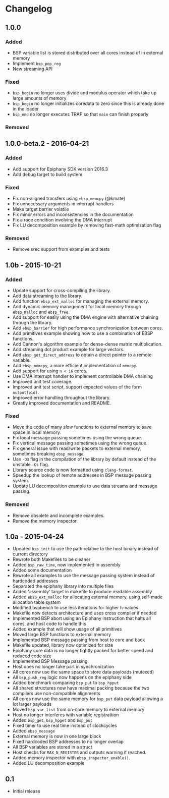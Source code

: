 # Changelog

## 1.0.0

### Added
- BSP variable list is stored distributed over all cores instead of in external memory
- Implement `bsp_pop_reg`
- New streaming API

### Fixed
- `bsp_begin` no longer uses divide and modulus operator which take up large amounts of memory
- `bsp_begin` no longer initializes coredata to zero since this is already done in the loader
- `bsp_end` no longer executes TRAP so that `main` can finish properly

### Removed


## 1.0.0-beta.2 - 2016-04-21

### Added
- Add support for Epiphany SDK version 2016.3
- Add debug target to build system

### Fixed
- Fix non-aligned transfers using `ebsp_memcpy` (@kmate)
- Fix unnecessary arguments in interrupt handlers
- Make target barrier volatile
- Fix minor errors and inconsistencies in the documentation
- Fix a race condition involving the DMA interrupt
- Fix LU decomposition example by removing fast-math optimization flag

### Removed
- Remove srec support from examples and tests

## 1.0b - 2015-10-21

### Added
- Update support for cross-compiling the library.
- Add data streaming to the library.
- Add function `ebsp_ext_malloc` for managing the external memory.
- Add dynamic memory management for local memory through `ebsp_malloc` and `ebsp_free`.
- Add support for easily using the DMA engine with alternative chaining through the library.
- Add `ebsp_barrier` for high performance synchronization between cores.
- Add primitives example showing how to use a combination of EBSP functions.
- Add Cannon's algorithm example for dense-dense matrix multiplication.
- Add streaming dot product example for large vectors.
- Add `ebsp_get_direct_address` to obtain a direct pointer to a remote variable.
- Add `ebsp_memcpy`, a more efficient implementation of `memcpy`.
- Add support for using `n < 16` cores.
- Use DMA interrupt handler to implement controllable DMA chaining
- Improved unit test coverage.
- Improved unit test script, support expected values of the form `output(pid)`.
- Improved error handling throughout the library.
- Greatly improved documentation and README.

### Fixed
- Move the code of many *slow* functions to external memory to save space in local memory.
- Fix local message passing sometimes using the wrong queue.
- Fix vertical message passing sometimes using the wrong queue.
- Fix general issue with read/write packets to external memory, sometimes breaking `ebsp_message`.
- Use `-O3` flag in the compilation of the library by default instead of the unstable `-Os` flag.
- Library source code is now formatted using `clang-format`.
- Speedup the lookup of remote addresses in BSP message passing system.
- Update LU decomposition example to use data streams and message passing.

### Removed
- Remove obsolete and incomplete examples.
- Remove the memory inspector.

## 1.0a - 2015-04-24
- Updated `bsp_init` to use the path relative to the host binary instead of current directory
- Rewrote both Makefiles to be cleaner
- Added `bsp_raw_time`, now implemented in assembly
- Added some documentation
- Rewrote all examples to use the message passing system instead of hardcoded addresses
- Separated the epiphany library into multiple files
- Added 'assembly' target in makefile to produce readable assembly
- Added `ebsp_ext_malloc` for allocating external memory, using self-made allocation table system
- Modified bspbench to use less iterations for higher h-values
- Makefile now detects architecture and uses cross compiler if needed
- Implemented BSP abort using an Epiphany instruction that halts all cores, and host code to handle this
- Added example that will show usage of all primitives
- Moved large BSP functions to external memory
- Implemented BSP message passing from host to core and back
- Makefile updated, library now optimized for size
- Epiphany core data is no longer tightly packed for better speed and reduced code size
- Implemented BSP Message passing
- Host does no longer take part in synchronization
- All cores now use the same space to store data payloads (mutexed)
- All `bsp_push_reg` logic now happens on the epiphany side
- Added benchmark comparing `bsp_put` to `bsp_hpput`
- All shared structures now have maximal packing because the two compilers use non-compatible alignments
- All cores now use the same memory for `bsp_put` data payload allowing a lot larger payloads
- Moved `bsp_var_list` from on-core memory to external memory
- Host no longer interferes with variable registrattion
- Added `bsp_get`, `bsp_hpget` and `bsp_put`
- Fixed timer to use real time instead of clockcycles
- Added `ebsp_message`
- External memory is now in one large block
- Fixed hardcoded BSP addresses to no longer overlap
- All BSP variables are stored in a struct
- Host checks for `MAX_N_REGISTER` and outputs warning if reached.
- Added memory inspector with `ebsp_inspector_enable()`.
- Added LU decomposition example

## 0.1
- Initial release
